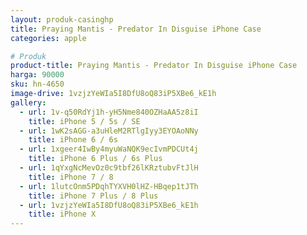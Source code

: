 ```yaml
---
layout: produk-casinghp
title: Praying Mantis - Predator In Disguise iPhone Case
categories: apple

# Produk
product-title: Praying Mantis - Predator In Disguise iPhone Case
harga: 90000
sku: hn-4650
image-drive: 1vzjzYeWIa5I8DfU8oQ83iP5XBe6_kE1h
gallery:
  - url: 1v-q50RdYj1h-yH5Nme840OZHaAA5z8iI
    title: iPhone 5 / 5s / SE
  - url: 1wK2sAGG-a3uHleM2RTlgIyy3EYOAoNNy
    title: iPhone 6 / 6s
  - url: 1xgeer4IwBy4myuWaNQK9ecIvmPDCUt4j
    title: iPhone 6 Plus / 6s Plus
  - url: 1qYxgNcMevOz0c9tbf26lKRztubvFtJlH
    title: iPhone 7 / 8
  - url: 1lutcOnm5PDqhTYXVH0lHZ-HBqep1tJTh
    title: iPhone 7 Plus / 8 Plus
  - url: 1vzjzYeWIa5I8DfU8oQ83iP5XBe6_kE1h
    title: iPhone X
---
```

